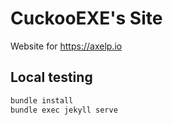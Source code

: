 # CuckooEXE's Site

Website for https://axelp.io

## Local testing

```bash
bundle install
bundle exec jekyll serve
```
